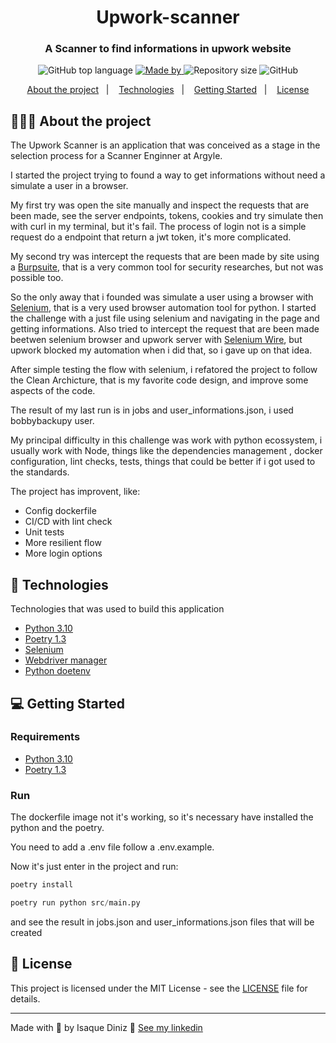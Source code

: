 <h1 align="center">
 Upwork-scanner
</h1>

<h3 align="center">
  A Scanner to find informations in upwork website
</h3>

<p align="center">
  <img alt="GitHub top language" src="https://img.shields.io/github/languages/top/isaquetdiniz/upwork-scanner">

  <a href="https://www.linkedin.com/in/isaquediniz/">
    <img alt="Made by" src="https://img.shields.io/badge/made%20by-Isaque%20Diniz-gree">
  </a>

  <img alt="Repository size" src="https://img.shields.io/github/repo-size/isaquetdiniz/upwork-scanner">

  <img alt="GitHub" src="https://img.shields.io/github/license/isaquetdiniz/upwork-scanner">
</p>

<p align="center">
  <a href="#-about-the-project">About the project</a>&nbsp;&nbsp;&nbsp;|&nbsp;&nbsp;&nbsp;
  <a href="#-technologies">Technologies</a>&nbsp;&nbsp;&nbsp;|&nbsp;&nbsp;&nbsp;
  <a href="#-getting-started">Getting Started</a>&nbsp;&nbsp;&nbsp;|&nbsp;&nbsp;&nbsp;
  <a href="#-license">License</a>
</p>

## 👨🏻‍💻 About the project

<p>
  The Upwork Scanner is an application that was conceived as a stage in the selection process for a Scanner Enginner at Argyle.
</p>

<p>
  I started the project trying to found a way to get informations without need a simulate a user in a browser.

  My first try was open the site manually and inspect the requests that are been made, see the server endpoints, tokens, cookies and try simulate then with curl in my terminal, but it's fail. The process of login not is a simple request do a endpoint that return a jwt token, it's more complicated.

  My second try was intercept the requests that are been made by site using a [Burpsuite](https://portswigger.net/burp), that is a very common tool for security researches, but not was possible too.

  So the only away that i founded was simulate a user using a browser with [Selenium](https://selenium-python.readthedocs.io/), that is a very used browser automation tool for python. I started the challenge with a just file using selenium and navigating in the page and getting informations. Also tried to intercept the request that are been made beetwen selenium browser and upwork server with [Selenium Wire](https://pypi.org/project/selenium-wire/), but upwork blocked my automation when i did that, so i gave up on that idea.

  After simple testing the flow with selenium, i refatored the project to follow the Clean Archicture, that is my favorite code design, and improve some aspects of the code.

  The result of my last run is in jobs and user_informations.json, i used bobbybackupy user.
</p>

<p>
  My principal difficulty in this challenge was work with python ecossystem, i usually work with Node, things like the dependencies management , docker configuration, lint checks, tests, things that could be better if i got used to the standards.

  The project has improvent, like:
  - Config dockerfile
  - CI/CD with lint check
  - Unit tests
  - More resilient flow
  - More login options
</p>

## 🚀 Technologies

Technologies that was used to build this application

- [Python 3.10](https://www.python.org/)
- [Poetry 1.3](https://python-poetry.org/)
- [Selenium](https://selenium-python.readthedocs.io/)
- [Webdriver manager](https://pypi.org/project/webdriver-manager/)
- [Python doetenv](https://pypi.org/project/python-dotenv/)

## 💻 Getting Started

### Requirements

- [Python 3.10](https://www.python.org/)
- [Poetry 1.3](https://python-poetry.org/)

### Run
The dockerfile image not it's working, so it's necessary have installed the python and the poetry.

You need to add a .env file follow a .env.example.

Now it's just enter in the project and run:

```python
poetry install

poetry run python src/main.py
```

and see the result in jobs.json and user_informations.json files that will be created

## 📝 License

This project is licensed under the MIT License - see the [LICENSE](LICENSE) file for details.

---

Made with 💜 by Isaque Diniz 👋 [See my linkedin](https://www.linkedin.com/in/isaquetdiniz/)
